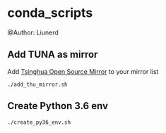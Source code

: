 # conda_scripts

@Author: Liunerd

## Add TUNA as mirror

Add [Tsinghua Open Source Mirror](https://mirrors.tuna.tsinghua.edu.cn/help/anaconda/) to your mirror list

```shell
./add_thu_mirror.sh
```

## Create Python 3.6 env

```shell
./create_py36_env.sh
```

